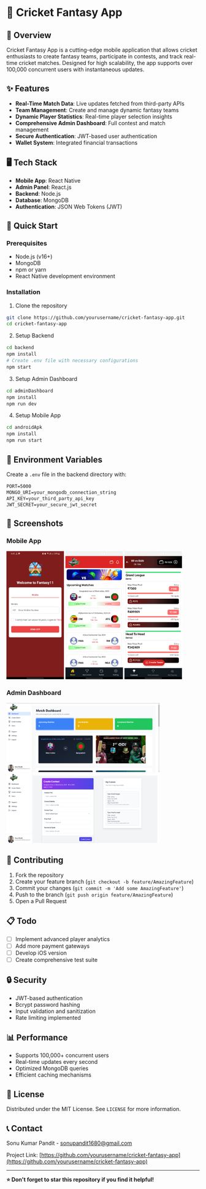 # 🏏 Cricket Fantasy App

## 📝 Overview

Cricket Fantasy App is a cutting-edge mobile application that allows cricket enthusiasts to create fantasy teams, participate in contests, and track real-time cricket matches. Designed for high scalability, the app supports over 100,000 concurrent users with instantaneous updates.

## ✨ Features

- **Real-Time Match Data**: Live updates fetched from third-party APIs
- **Team Management**: Create and manage dynamic fantasy teams
- **Dynamic Player Statistics**: Real-time player selection insights
- **Comprehensive Admin Dashboard**: Full contest and match management
- **Secure Authentication**: JWT-based user authentication
- **Wallet System**: Integrated financial transactions

## 🖥️ Tech Stack

- **Mobile App**: React Native
- **Admin Panel**: React.js
- **Backend**: Node.js
- **Database**: MongoDB
- **Authentication**: JSON Web Tokens (JWT)

## 🚀 Quick Start

### Prerequisites

- Node.js (v16+)
- MongoDB
- npm or yarn
- React Native development environment

### Installation

1. Clone the repository
```bash
git clone https://github.com/yourusername/cricket-fantasy-app.git
cd cricket-fantasy-app
```

2. Setup Backend
```bash
cd backend
npm install
# Create .env file with necessary configurations
npm start
```

3. Setup Admin Dashboard
```bash
cd adminDashboard
npm install
npm run dev
```

4. Setup Mobile App
```bash
cd androidApk
npm install
npm run start
```

## 🔐 Environment Variables

Create a `.env` file in the backend directory with:
```env
PORT=5000
MONGO_URI=your_mongodb_connection_string
API_KEY=your_third_party_api_key
JWT_SECRET=your_secure_jwt_secret
```

## 📱 Screenshots

### Mobile App
<p float="left">
  <img src="./images/login.jpeg" width="150" />
  <img src="./images/home.jpeg" width="150" />
  <img src="./images/contestlist.jpeg" width="150" />
</p>

### Admin Dashboard
<p float="left">
  <img src="./images/adminhome.png" width="400" />
  <img src="./images/admincontest.png" width="400" />
</p>

## 🤝 Contributing

1. Fork the repository
2. Create your feature branch (`git checkout -b feature/AmazingFeature`)
3. Commit your changes (`git commit -m 'Add some AmazingFeature'`)
4. Push to the branch (`git push origin feature/AmazingFeature`)
5. Open a Pull Request

## 📋 Todo

- [ ] Implement advanced player analytics
- [ ] Add more payment gateways
- [ ] Develop iOS version
- [ ] Create comprehensive test suite

## 🔒 Security

- JWT-based authentication
- Bcrypt password hashing
- Input validation and sanitization
- Rate limiting implemented

## 📊 Performance

- Supports 100,000+ concurrent users
- Real-time updates every second
- Optimized MongoDB queries
- Efficient caching mechanisms

## 📜 License

Distributed under the MIT License. See `LICENSE` for more information.

## 📞 Contact

Sonu Kumar Pandit - sonupandit1680@gmail.com

Project Link: [https://github.com/yourusername/cricket-fantasy-app](https://github.com/yourusername/cricket-fantasy-app)

---

**⭐ Don't forget to star this repository if you find it helpful!**
